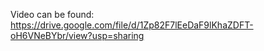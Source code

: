 Video can be found: https://drive.google.com/file/d/1Zp82F7lEeDaF9lKhaZDFT-oH6VNeBYbr/view?usp=sharing
